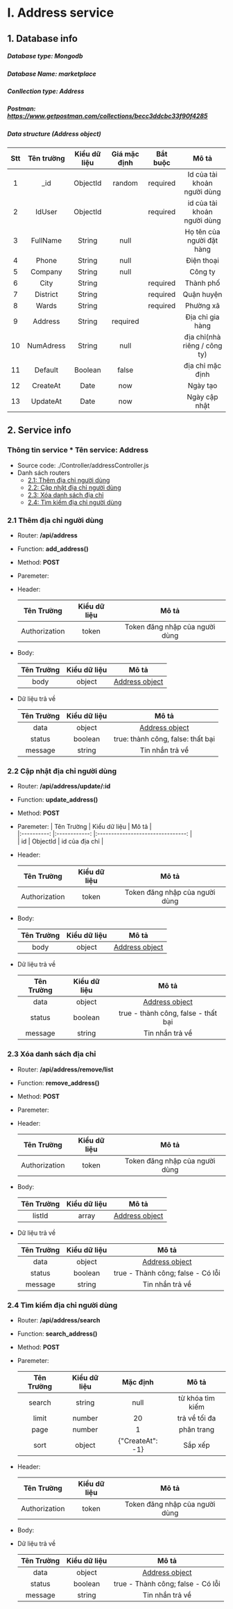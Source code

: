 # I. Address service
## 1. Database info
##### Database type: Mongodb
##### Database Name: marketplace
##### Conllection type: Address
##### Postman: https://www.getpostman.com/collections/becc3ddcbc33f90f4285 
##### Data structure (Address object)

|Stt|Tên trường| Kiểu dữ liệu | Giá mặc định | Bắt buộc | Mô tả |
|:------------------:|:------------------:  |:------------:    |:----------------:    |:--------:    |:--------------------------------------------------:  |  
|1| _id               | ObjectId  | random | required | Id của tài khoản người dùng |
|2| IdUser               | ObjectId  |  | required | id của tài khoản người dùng |
|3| FullName               | String  | null |  | Họ tên của người đặt hàng |
|4| Phone               | String  | null |  | Điện thoại |
|5| Company               | String  | null |  | Công ty |
|6| City               | String  |  | required | Thành phố |
|7| District               | String  |  | required | Quận huyện |
|8| Wards               | String  |  | required | Phường xã |
|9| Address               | String  | required  |  | Địa chỉ gia hàng |
|10| NumAdress               | String  | null |  | địa chỉ(nhà riêng / công ty) |
|11| Default               | Boolean  | false |  | địa chỉ mặc định |
|12| CreateAt         | Date  | now |  | Ngày tạo |
|13| UpdateAt         | Date  | now |  | Ngày cập nhật |

## 2. Service info  
### Thông tin service * Tên service: **Address**  
* Source code: ./Controller/addressController.js  
* Danh sách routers  
   * [2.1: Thêm địa chỉ người dùng](#21--thêm-địa-chỉ-người-dùng)  
   * [2.2: Cập nhật địa chỉ người dùng](#22--cập-nhật-địa-chỉ-người-dùng)  
   * [2.3: Xóa danh sách địa chỉ](#23-xóa-danh-sách-địa-chỉ)
   * [2.4: Tìm kiếm địa chỉ người dùng](#24-tìm-kiếm-địa-chỉ-người-dùng)
  
### 2.1  Thêm địa chỉ người dùng
 - Router: **/api/address**  
 - Function: **add_address()**  
 - Method: **POST**
 - Paremeter: 
 - Header:

    | Tên Trường  | Kiểu dữ liệu     |               Mô tả                  |  
    |:----------:  |:------------:    |:--------------------------------:    |  
    |    Authorization     |    token |         Token đăng nhập của người dùng      |

 - Body:

    | Tên Trường  | Kiểu dữ liệu     |               Mô tả                  |  
    |:----------:  |:------------:    |:--------------------------------:    |  
    |    body     |    object |         [ Address object](#data-structure-address-object)      |

- Dữ liệu trả về

    | Tên Trường   | Kiểu dữ liệu     |                        Mô tả                         |  
    |:----------:  |:------------:    |:---------------------------------------------------: |  
    |   data      |    object        | [ Address object](#data-structure-address-object)|  
    |   status     |    boolean         | true: thành công, false: thất bại                          |  
    |   message    |    string        | Tin nhắn trả về                                      |  
  
### 2.2  Cập nhật địa chỉ người dùng  
 - Router: **/api/address/update/:id**  
 - Function: **update_address()**  
 - Method: **POST**
 - Paremeter: 
    | Tên Trường  | Kiểu dữ liệu     |               Mô tả                  |  
    |:----------:  |:------------:    |:--------------------------------:    |  
    |    id     |    ObjectId |         id của địa chỉ      |

 - Header:

    | Tên Trường  | Kiểu dữ liệu     |               Mô tả                  |  
    |:----------:  |:------------:    |:--------------------------------:    |  
    |    Authorization     |    token |         Token đăng nhập của người dùng      |

 - Body:

    | Tên Trường  | Kiểu dữ liệu     |               Mô tả                  |  
    |:----------:  |:------------:    |:--------------------------------:    |  
    |    body     |    object |         [ Address object](#data-structure-address-object)      |
    

- Dữ liệu trả về

    | Tên Trường   | Kiểu dữ liệu     |                        Mô tả                         |  
    |:----------:  |:------------:    |:---------------------------------------------------: |  
    |   data       |    object        | [ Address object](#data-structure-address-object)  |  
    |   status     |    boolean       | true - thành công, false - thất bại                  |  
    |   message    |    string        | Tin nhắn trả về                                      |  
  
### 2.3 Xóa danh sách địa chỉ  
 - Router: **/api/address/remove/list**  
 - Function: **remove_address()**  
 - Method: **POST**
 - Paremeter: 
- Header:

    | Tên Trường  | Kiểu dữ liệu     |               Mô tả                  |  
    |:----------:  |:------------:    |:--------------------------------:    |  
    |    Authorization     |    token |         Token đăng nhập của người dùng      |

 - Body:

    | Tên Trường  | Kiểu dữ liệu     |               Mô tả                  |  
    |:----------:  |:------------:    |:--------------------------------:    |  
    |    listId     |    array |         [ Address object](#data-structure-address-object)      |

- Dữ liệu trả về

    | Tên Trường   | Kiểu dữ liệu     |                        Mô tả                         |  
    |:----------:  |:------------:    |:---------------------------------------------------: |  
    |   data      |    object        | [ Address object](#data-structure-address-object)     |  
    |   status     |    boolean         | true - Thành công; false - Có lỗi                           |  
    |   message    |    string        | Tin nhắn trả về                                      |  

### 2.4 Tìm kiếm địa chỉ người dùng  
 - Router: **/api/address/search**  
 - Function: **search_address()**  
 - Method: **POST**
 - Paremeter: 

    | Tên Trường  | Kiểu dữ liệu     |   Mặc định        |    Mô tả                  |  
    |:----------:  |:------------:|:------------:    |:--------------------------------:    |  
    |    search     |    string |     null    |từ khóa tìm kiếm      |
    |    limit     |    number |       20  | trả về tối đa      |
    |    page     |    number |       1  |phân trang      |
    |    sort     |    object |       {"CreateAt": -1}  |Sắp xếp      |

 - Header:

    | Tên Trường  | Kiểu dữ liệu     |               Mô tả                  |  
    |:----------:  |:------------:    |:--------------------------------:    |  
    |    Authorization     |    token |         Token đăng nhập của người dùng      |
    
  - Body:


- Dữ liệu trả về

    | Tên Trường   | Kiểu dữ liệu     |                        Mô tả                         |  
    |:----------:  |:------------:    |:---------------------------------------------------: |  
    |   data      |    object        | [ Address object](#data-structure-address-object)     |  
    |   status     |    boolean         | true - Thành công; false - Có lỗi                           |  
    |   message    |    string        | Tin nhắn trả về                                      |  


